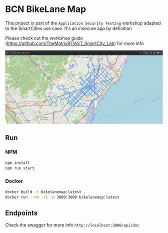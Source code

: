 # BCN BikeLane Map

This project is part of the `Application Security Testing` workshop adapted to the SmartCities use case. It's an insecure app by definition

Please check out the workshop guide (https://github.com/TheMatrix97/AST_SmartCity_Lab) for more info

![](./screenshot/image.png)

## Run

### NPM

```bash
npm install
npm run start
```

### Docker

```bash
docker build -t bikelanemap:latest .
docker run --rm -it -p 3000:3000 bikelanemap:latest
```

## Endpoints

Check the swagger for more info `http://localhost:3000/api/doc`